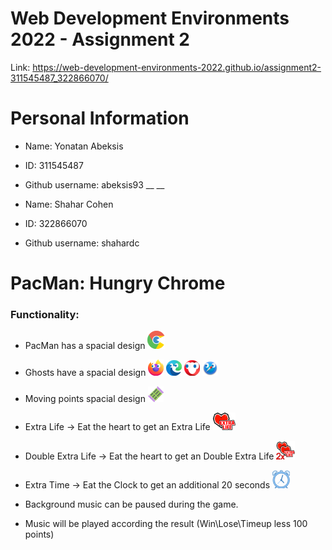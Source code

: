 # Web Development Environments 2022 - Assignment 2
Link: https://web-development-environments-2022.github.io/assignment2-311545487_322866070/

# Personal Information
* Name: Yonatan Abeksis
* ID: 311545487
* Github username: abeksis93
__
__

* Name: Shahar Cohen
* ID: 322866070
* Github username: shahardc

# PacMan: Hungry Chrome
### Functionality:

* PacMan has a spacial design ![alt text](https://github.com/Web-Development-Environments-2022/assignment2-311545487_322866070/blob/main/pics/chrome_pacman_1_r.png?raw=true)

* Ghosts have a spacial design ![alt text](https://github.com/Web-Development-Environments-2022/assignment2-311545487_322866070/blob/main/pics/ghost_firefox_1.png?raw=true) ![alt text](https://github.com/Web-Development-Environments-2022/assignment2-311545487_322866070/blob/main/pics/ghost_edge_1.png?raw=true) ![alt text](https://github.com/Web-Development-Environments-2022/assignment2-311545487_322866070/blob/main/pics/ghost_opera_1.png?raw=true) ![alt text](https://github.com/Web-Development-Environments-2022/assignment2-311545487_322866070/blob/main/pics/ghost_safari_1.png?raw=true)

* Moving points spacial design ![alt text](https://github.com/Web-Development-Environments-2022/assignment2-311545487_322866070/blob/main/pics/candy_ram_1.png?raw=true)

* Extra Life -> Eat the heart to get an Extra Life ![alt text](https://github.com/Web-Development-Environments-2022/assignment2-311545487_322866070/blob/main/pics/extra_life.png?raw=true)

* Double Extra Life -> Eat the heart to get an Double Extra Life ![alt text](https://github.com/Web-Development-Environments-2022/assignment2-311545487_322866070/blob/main/pics/double_extra_life.png?raw=true)

* Extra Time -> Eat the Clock to get an additional 20 seconds ![alt text](https://github.com/Web-Development-Environments-2022/assignment2-311545487_322866070/blob/main/pics/clock.png?raw=true)

* Background music can be paused during the game. 

* Music will be played according the result (Win\Lose\Timeup less 100 points)
